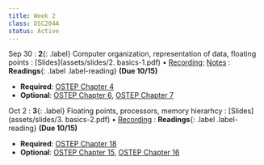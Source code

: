 ```yaml
---
title: Week 2
class: DSC204A
status: Active
---
```



Sep 30
: **2**{: .label} Computer organization, representation of data, floating points
  : [Slides](assets/slides/2. basics-1.pdf) &#8226; [Recording](https://podcast.ucsd.edu/watch/fa25/dsc204a_a00/2); [Notes](assets/scribe_notes/sep30_scribe.pdf)
: **Readings**{: .label .label-reading}  **(Due 10/15)**
  * **Required**: [OSTEP Chapter 4](https://pages.cs.wisc.edu/~remzi/OSTEP/cpu-intro.pdf)
  * **Optional**: [OSTEP Chapter 6](https://pages.cs.wisc.edu/~remzi/OSTEP/cpu-mechanisms.pdf), [OSTEP Chapter 7](https://pages.cs.wisc.edu/~remzi/OSTEP/cpu-sched.pdf)



Oct 2
: **3**{: .label} Floating points, processors, memory hierarhcy
  : [Slides](assets/slides/3. basics-2.pdf) &#8226; [Recording](https://podcast.ucsd.edu/watch/fa25/dsc204a_a00/3)
: **Readings**{: .label .label-reading}  **(Due 10/15)**
  * **Required**: [OSTEP Chapter 18](https://pages.cs.wisc.edu/~remzi/OSTEP/vm-paging.pdf)
  * **Optional**: [OSTEP Chapter 15](https://pages.cs.wisc.edu/~remzi/OSTEP/vm-mechanism.pdf), [OSTEP Chapter 16](https://pages.cs.wisc.edu/~remzi/OSTEP/vm-segmentation.pdf)